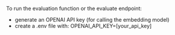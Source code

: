 To run the evaluation function or the evaluate endpoint:
- generate an OPENAI API key (for calling the embedding model)
- create a .env file with:
    OPENAI_API_KEY=[your_api_key]